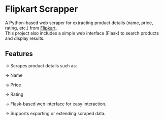 # Flipkart Scrapper

A Python-based web scraper for extracting product details (name, price, rating, etc.) from [Flipkart](https://www.flipkart.com).  
This project also includes a simple web interface (Flask) to search products and display results.

## Features
-> Scrapes product details such as:

  -> Name

  -> Price

  -> Rating

-> Flask-based web interface for easy interaction.

-> Supports exporting or extending scraped data.
